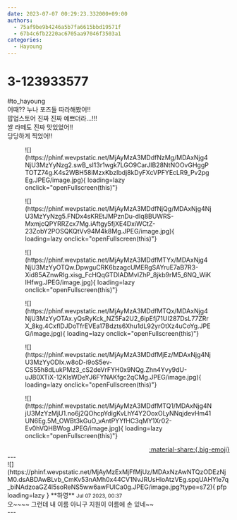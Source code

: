 ```yaml
---
date: 2023-07-07 00:29:23.332000+09:00
authors:
  - 75af9be9b4246a5b7fa6615bbd19571f
  - 67b4c6fb2220ac6705aa97046f3503a1
categories:
  - Hayoung
---
```


# 3-123933577

<div class="post-container" markdown="1">
<div class="content-container md-sidebar__scrollwrap" markdown="1">

\#to_hayoung <br>어때?? 누나 포즈들 따라해봤어!!<br>팝업스토어 진짜 진짜 예쁘더라…!!!<br>쌀 라떼도 진짜 맛있었어!!<br>당당하게 찍었어!!
<figure markdown="1">
![](https://phinf.wevpstatic.net/MjAyMzA3MDdfNzMg/MDAxNjg4NjU3MzYyNzg2.swB_sI13r1wgk7LGO9CarJIB28NtNOOvGHggPTOTZ74g.K4s2WBH58iMzxKbzIbdj8kDyFXcVPFYEcLR9_Pv2pgEg.JPEG/image.jpg){ loading=lazy onclick="openFullscreen(this)"}
</figure>

<figure markdown="1">
![](https://phinf.wevpstatic.net/MjAyMzA3MDdfNjQg/MDAxNjg4NjU3MzYyNzg5.FNDx4sKREtJMPznDu-dIq8BUWRS-MxmjcQPYRRZcx7Mg.iAftgy5fjXE4DxiWCtZ-23ZobY2POSQKQtVv94M4k8Mg.JPEG/image.jpg){ loading=lazy onclick="openFullscreen(this)"}
</figure>

<figure markdown="1">
![](https://phinf.wevpstatic.net/MjAyMzA3MDdfMTYx/MDAxNjg4NjU3MzYyOTQw.DpwguCRK6bzagcUMERgSAYruE7aB7R3-Xid85AZnwRIg.xisg_FcHQqGTDIADMvIZhP_8jkb9rM5_6NQ_WiKIHfwg.JPEG/image.jpg){ loading=lazy onclick="openFullscreen(this)"}
</figure>

<figure markdown="1">
![](https://phinf.wevpstatic.net/MjAyMzA3MDdfMTQx/MDAxNjg4NjU3MzYyOTAx.yQsRyKck_NZ5Fa2U2_6ipEfj71UI287DsL77ZRrX_8kg.4CxflDJDoTfrEVEa17Bdzts6Xhu1dL92yrOtXz4uCoYg.JPEG/image.jpg){ loading=lazy onclick="openFullscreen(this)"}
</figure>

<figure markdown="1">
![](https://phinf.wevpstatic.net/MjAyMzA3MDdfMjEz/MDAxNjg4NjU3MzYyODIx.w8oD-i9oS5ev-CS55h8dLukPMz3_cS2deVrFYH0x9NQg.Zhn4Yvy9dU-uJB0XTiX-12KIsWDeYJ6FYNAKfgc2qCMg.JPEG/image.jpg){ loading=lazy onclick="openFullscreen(this)"}
</figure>

<figure markdown="1">
![](https://phinf.wevpstatic.net/MjAyMzA3MDdfMTQ1/MDAxNjg4NjU3MzYzMjU1.no6j2QOhcpYdigKvLhY4Y2OoxOLyNNqjdevHm41UN6Eg.5M_OWBt3kGuO_vAntPYYfHC3qMY1Xr02-Ev0hVQHBWog.JPEG/image.jpg){ loading=lazy onclick="openFullscreen(this)"}
</figure>


</div>
</div>

<div style="text-align: right;" markdown="1">
<a href="https://weverse.io/fromis9/fanpost/3-123933577" style="text-align: right;">:material-share:{.big-emoji}</a>
</div>
---

<div class="comments-container md-sidebar__scrollwrap" markdown="1">
<div class="comment" markdown="1">
<div class='id-container' markdown="1">
![](https://phinf.wevpstatic.net/MjAyMzExMjFfMjUz/MDAxNzAwNTQzODEzNjM0.dsABDAwBLvb_CmKv53nAMh0x44CV1NvJRUsHloAtzVEg.spqUAHYle7q_biNAdzoaGZ4l5soReNS5ww6awFUlCa0g.JPEG/image.jpg?type=s72){ pfp loading=lazy }
**<span class="artist">하영</span>** <small>Jul 07 2023, 00:37</small><br>
</div>
<div class='comment-body' markdown="1">
오~~~~ 그런데 내 이름 아니구 지원이 이름에 손 있네~~
</div>
</div>
</div>
---
